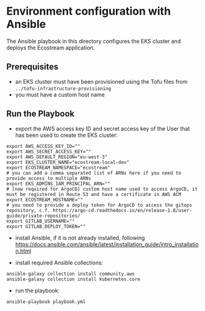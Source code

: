 # Environment configuration with Ansible

The Ansible playbook in this directory configures the EKS cluster and deploys the Ecostream application.

## Prerequisites

- an EKS cluster must have been provisioned using the Tofu files from `../tofu-infrastructure-provisioning`
- you must have a custom host name


## Run the Playbook

- export the AWS access key ID and secret access key of the User that has been used to create the EKS cluster:

```
export AWS_ACCESS_KEY_ID=""
export AWS_SECRET_ACCESS_KEY=""
export AWS_DEFAULT_REGION="eu-west-3"
export EKS_CLUSTER_NAME="ecostream-local-dev"
export ECOSTREAM_NAMESPACE="ecostream"
# you can add a comma separated list of ARNs here if you need to provide access to multiple ARNs
export EKS_ADMINS_IAM_PRINCIPAL_ARN=""
# [now required for ArgoCD] custom host name used to access ArgoCD, it must be registered in Route 53 and have a certificate in AWS ACM
export ECOSTREAM_HOSTNAME=""
# you need to provide a deploy token for ArgoCD to access the gitops repository, c.f. https://argo-cd.readthedocs.io/en/release-1.8/user-guide/private-repositories/
export GITLAB_USERNAME=""
export GITLAB_DEPLOY_TOKEN=""
```

- install Ansible, if it is not already installed, following https://docs.ansible.com/ansible/latest/installation_guide/intro_installation.html

- install required Ansible collections:

```
ansible-galaxy collection install community.aws
ansible-galaxy collection install kubernetes.core
```

- run the playbook:

```
ansible-playbook playbook.yml
```